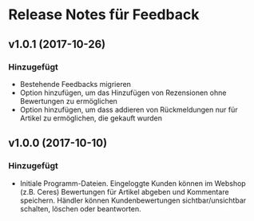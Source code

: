 # Release Notes für Feedback

## v1.0.1 (2017-10-26)

### Hinzugefügt

- Bestehende Feedbacks migrieren
- Option hinzufügen, um das Hinzufügen von Rezensionen ohne Bewertungen zu ermöglichen
- Option hinzufügen, um dass addieren von Rückmeldungen nur für Artikel zu ermöglichen, die gekauft wurden

## v1.0.0 (2017-10-10)

### Hinzugefügt

- Initiale Programm-Dateien. Eingeloggte Kunden können im Webshop (z.B. Ceres) Bewertungen für Artikel abgeben und Kommentare speichern. Händler können Kundenbewertungen sichtbar/unsichtbar schalten, löschen oder beantworten.
